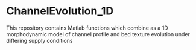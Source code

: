 # ChannelEvolution_1D
This repository contains Matlab functions which combine as a 1D morphodynamic model of channel profile and bed texture evolution under differing supply conditions
